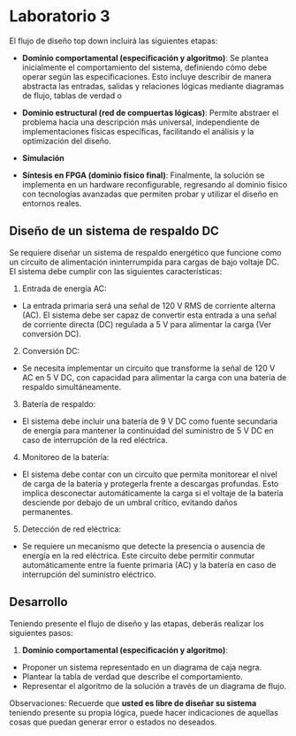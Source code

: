 # Laboratorio 3

El flujo de diseño top down incluirá las siguientes etapas:


* **Dominio comportamental (especificación y algoritmo)**: Se plantea inicialmente
el comportamiento del sistema, definiendo cómo debe operar según las
especificaciones. Esto incluye describir de manera abstracta las entradas,
salidas y relaciones lógicas mediante diagramas de flujo, tablas de verdad o

* **Dominio estructural (red de compuertas lógicas)**: Permite abstraer el
problema hacia una descripción más universal, independiente de implementaciones
físicas específicas, facilitando el análisis y la optimización del diseño.

* **Simulación**

* **Síntesis en FPGA (dominio físico final)**: Finalmente, la solución se
implementa en un hardware reconfigurable, regresando al dominio físico con
tecnologías avanzadas que permiten probar y utilizar el diseño en entornos
reales.

## Diseño de un sistema de respaldo DC

Se requiere diseñar un sistema de respaldo energético que funcione como un
circuito de alimentación ininterrumpida para cargas de bajo voltaje DC. El
sistema debe cumplir con las siguientes características:

1. Entrada de energía AC:
  * La entrada primaria será una señal de 120 V RMS de corriente alterna (AC).
  El sistema debe ser capaz de convertir esta entrada a una señal de corriente
  directa (DC) regulada a 5 V para alimentar la carga (Ver conversión DC).

2. Conversión DC:
  * Se necesita implementar un circuito que transforme la señal de 120 V AC en
  5 V DC, con capacidad para alimentar la carga con una batería de respaldo simultáneamente.

3. Batería de respaldo:
  * El sistema debe incluir una batería de 9 V DC como fuente secundaria de
  energía para mantener la continuidad del suministro de 5 V DC en caso de
  interrupción de la red eléctrica.

4. Monitoreo de la batería:
  * El sistema debe contar con un circuito que permita monitorear el nivel de
  carga de la batería y protegerla frente a descargas profundas. Esto implica
  desconectar automáticamente la carga si el voltaje de la batería desciende
  por debajo de un umbral crítico, evitando daños permanentes.

5. Detección de red eléctrica:
  * Se requiere un mecanismo que detecte la presencia o ausencia de energía en
  la red eléctrica. Este circuito debe permitir conmutar automáticamente entre
  la fuente primaria (AC) y la batería en caso de interrupción del suministro
  eléctrico.


## Desarrollo

Teniendo presente el flujo de diseño y las etapas, deberás realizar los siguientes pasos:

1. **Dominio comportamental (especificación y algoritmo)**:

* Proponer un sistema representado en un diagrama de caja negra.
* Plantear la tabla de verdad que describe el comportamiento.
* Representar el algoritmo de la solución a través de un diagrama de flujo.

Observaciones: Recuerde que **usted es libre de diseñar su sistema** teniendo presente su propia lógica, puede hacer indicaciones de aquellas cosas que puedan generar error o estados no deseados.

